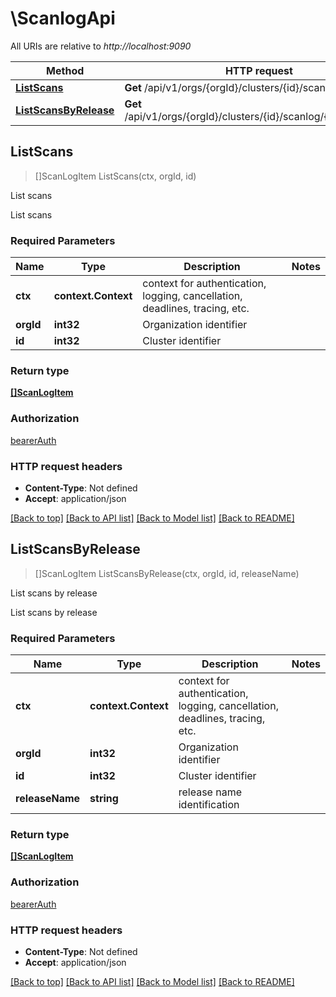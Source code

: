 # \ScanlogApi

All URIs are relative to *http://localhost:9090*

Method | HTTP request | Description
------------- | ------------- | -------------
[**ListScans**](ScanlogApi.md#ListScans) | **Get** /api/v1/orgs/{orgId}/clusters/{id}/scanlog | List scans
[**ListScansByRelease**](ScanlogApi.md#ListScansByRelease) | **Get** /api/v1/orgs/{orgId}/clusters/{id}/scanlog/{releaseName} | List scans by release



## ListScans

> []ScanLogItem ListScans(ctx, orgId, id)

List scans

List scans

### Required Parameters


Name | Type | Description  | Notes
------------- | ------------- | ------------- | -------------
**ctx** | **context.Context** | context for authentication, logging, cancellation, deadlines, tracing, etc.
**orgId** | **int32**| Organization identifier | 
**id** | **int32**| Cluster identifier | 

### Return type

[**[]ScanLogItem**](ScanLogItem.md)

### Authorization

[bearerAuth](../README.md#bearerAuth)

### HTTP request headers

- **Content-Type**: Not defined
- **Accept**: application/json

[[Back to top]](#) [[Back to API list]](../README.md#documentation-for-api-endpoints)
[[Back to Model list]](../README.md#documentation-for-models)
[[Back to README]](../README.md)


## ListScansByRelease

> []ScanLogItem ListScansByRelease(ctx, orgId, id, releaseName)

List scans by release

List scans by release

### Required Parameters


Name | Type | Description  | Notes
------------- | ------------- | ------------- | -------------
**ctx** | **context.Context** | context for authentication, logging, cancellation, deadlines, tracing, etc.
**orgId** | **int32**| Organization identifier | 
**id** | **int32**| Cluster identifier | 
**releaseName** | **string**| release name identification | 

### Return type

[**[]ScanLogItem**](ScanLogItem.md)

### Authorization

[bearerAuth](../README.md#bearerAuth)

### HTTP request headers

- **Content-Type**: Not defined
- **Accept**: application/json

[[Back to top]](#) [[Back to API list]](../README.md#documentation-for-api-endpoints)
[[Back to Model list]](../README.md#documentation-for-models)
[[Back to README]](../README.md)

